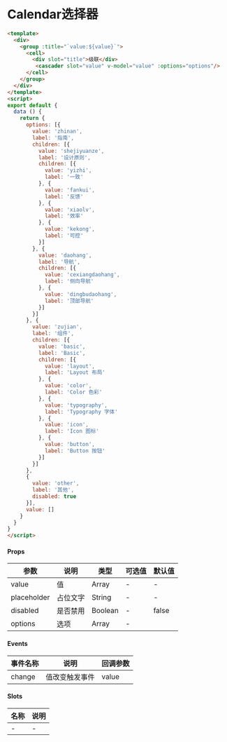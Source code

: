 # Calendar选择器

```html
<template>
  <div>
    <group :title="`value:${value}`">
      <cell>
        <div slot="title">级联</div>
         <cascader slot="value" v-model="value" :options="options"/>
      </cell>
    </group>
  </div>
</template>
<script>
export default {
  data () {
    return {
      options: [{
        value: 'zhinan',
        label: '指南',
        children: [{
          value: 'shejiyuanze',
          label: '设计原则',
          children: [{
            value: 'yizhi',
            label: '一致'
          }, {
            value: 'fankui',
            label: '反馈'
          }, {
            value: 'xiaolv',
            label: '效率'
          }, {
            value: 'kekong',
            label: '可控'
          }]
        }, {
          value: 'daohang',
          label: '导航',
          children: [{
            value: 'cexiangdaohang',
            label: '侧向导航'
          }, {
            value: 'dingbudaohang',
            label: '顶部导航'
          }]
        }]
      }, {
        value: 'zujian',
        label: '组件',
        children: [{
          value: 'basic',
          label: 'Basic',
          children: [{
            value: 'layout',
            label: 'Layout 布局'
          }, {
            value: 'color',
            label: 'Color 色彩'
          }, {
            value: 'typography',
            label: 'Typography 字体'
          }, {
            value: 'icon',
            label: 'Icon 图标'
          }, {
            value: 'button',
            label: 'Button 按钮'
          }]
        }]
      },
      {
        value: 'other',
        label: '其他',
        disabled: true
      }],
      value: []
    }
  }
}
</script>
```

#### Props
| 参数      | 说明    | 类型      | 可选值       | 默认值   |
|---------- |-------- |---------- |------------- |--------- |
| value     | 值   | Array  |     -     |    -    |
| placeholder     | 占位文字   | String  |     -     |    -    |
| disabled     | 是否禁用   | Boolean  |   -       |    false    |
| options     | 选项   | Array  |   -       |        |

#### Events
| 事件名称 | 说明 | 回调参数 |
|---------|--------|---------|
| change | 值改变触发事件 | value |

#### Slots
| 名称 | 说明 | 
|---------|--------|
| - | - |